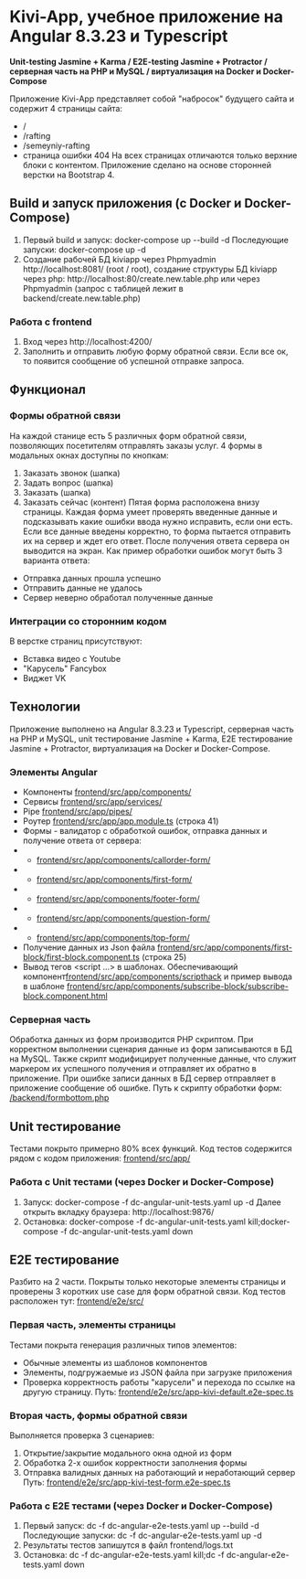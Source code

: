 # Kivi-App, учебное приложение на Angular 8.3.23 и Typescript
**Unit-testing Jasmine + Karma / E2E-testing Jasmine + Protractor / серверная часть на PHP и MySQL / виртуализация на Docker и Docker-Compose**

Приложение Kivi-App представляет собой "набросок" будущего сайта и содержит 4 страницы сайта:
* /
* /rafting
* /semeyniy-rafting
* страница ошибки 404 
На всех страницах отличаются только верхние блоки с контентом.
Приложение сделано на основе сторонней верстки на Bootstrap 4.


## Build и запуск приложения (с Docker и Docker-Compose)
1. Первый build и запуск: docker-compose up --build -d
Последующие запуски: docker-compose up -d
2. Создание рабочей БД kiviapp через Phpmyadmin http://localhost:8081/ (root / root), создание структуры БД kiviapp через php: http://localhost:80/create.new.table.php или через Phpmyadmin (запрос с таблицей лежит в backend/create.new.table.php)

### Работа с frontend
1. Вход через http://localhost:4200/
2. Заполнить и отправить любую форму обратной связи. Если все ок, то появится сообщение об успешной отправке запроса.


## Функционал

### Формы обратной связи
На каждой станице есть 5 различных форм обратной связи, позволяющих посетителям отправлять заказы услуг. 4 формы в модальных окнах доступны по кнопкам:
1. Заказать звонок (шапка)
2. Задать вопрос (шапка)
3. Заказать (шапка)
4. Заказать сейчас (контент)
Пятая форма расположена внизу страницы.
Каждая форма умеет проверять введенные данные и подсказывать какие ошибки ввода нужно исправить, если они есть. Если все данные введены корректно, то форма пытается отправить их на сервер и ждет его ответ. После получения ответа сервера он выводится на экран. Как пример обработки ошибок могут быть 3 варианта ответа:
* Отправка данных прошла успешно
* Отправить данные не удалось
* Сервер неверно обработал полученные данные

### Интеграции со сторонним кодом
В верстке страниц присутствуют:
* Вставка видео с Youtube
* "Карусель" Fancybox
* Виджет VK


## Технологии
Приложение выполнено на Angular 8.3.23 и Typescript, серверная часть на PHP и MySQL, unit тестирование Jasmine + Karma, E2E тестирование Jasmine + Protractor, виртуализация на Docker и Docker-Compose.

### Элементы Angular
* Компоненты [frontend/src/app/components/](https://github.com/DevAleks/Kivi/tree/master/frontend/src/app/components/)
* Сервисы [frontend/src/app/services/](https://github.com/DevAleks/Kivi/tree/master/frontend/src/app/services/)
* Pipe [frontend/src/app/pipes/](https://github.com/DevAleks/Kivi/tree/master/frontend/src/app/pipes/)
* Роутер [frontend/src/app/app.module.ts](https://github.com/DevAleks/Kivi/tree/master/frontend/src/app/app.module.ts) (строка 41)
* Формы - валидатор с обработкой ошибок, отправка данных и получение ответа от сервера:
* - [frontend/src/app/components/callorder-form/](https://github.com/DevAleks/Kivi/tree/master/frontend/src/app/components/callorder-form/)
* - [frontend/src/app/components/first-form/](https://github.com/DevAleks/Kivi/tree/master/frontend/src/app/components/first-form/)
* - [frontend/src/app/components/footer-form/](https://github.com/DevAleks/Kivi/tree/master/frontend/src/app/components/footer-form/)
* - [frontend/src/app/components/question-form/](https://github.com/DevAleks/Kivi/tree/master/frontend/src/app/components/question-form/)
* - [frontend/src/app/components/top-form/](https://github.com/DevAleks/Kivi/tree/master/frontend/src/app/components/top-form/)
* Получение данных из Json файла [frontend/src/app/components/first-block/first-block.component.ts](https://github.com/DevAleks/Kivi/tree/master/frontend/src/app/components/first-block/first-block.component.ts) (строка 25)
* Вывод тегов <script ...> в шаблонах. Обеспечивающий компонент[frontend/src/app/components/scripthack](https://github.com/DevAleks/Kivi/tree/master/frontend/src/app/components/scripthack) и пример вывода в шаблоне [frontend/src/app/components/subscribe-block/subscribe-block.component.html](https://github.com/DevAleks/Kivi/tree/master/frontend/src/app/components/subscribe-block/subscribe-block.component.html)
  
### Серверная часть 
Обработка данных из форм производится PHP скриптом. 
При корректном выполнении сценария данные из форм записываются в БД на MySQL. Также скрипт модифицирует полученные данные, что служит маркером их успешного получения и отправляет их обратно в приложение.
При ошибке записи данных в БД сервер отправляет в приложение сообщение об ошибке.
Путь к скрипту обработки форм: [/backend/formbottom.php](https://github.com/DevAleks/Kivi/tree/master/backend/formbottom.php)


## Unit тестирование
Тестами покрыто примерно 80% всех функций. Код тестов содержится рядом с кодом приложения: [frontend/src/app/](https://github.com/DevAleks/Kivi/tree/master/frontend/src/app/)

### Работа с Unit тестами (через Docker и Docker-Compose)
1. Запуск: docker-compose -f dc-angular-unit-tests.yaml up -d
Далее открыть вкладку браузера: http://localhost:9876/
2. Остановка: docker-compose -f dc-angular-unit-tests.yaml kill;docker-compose -f dc-angular-unit-tests.yaml down


## E2E тестирование
Разбито на 2 части. Покрыты только некоторые элементы страницы и проверены 3 коротких use case для форм обратной связи.
Код тестов расположен тут: [frontend/e2e/src/](https://github.com/DevAleks/Kivi/tree/master/frontend/e2e/src/)

### Первая часть, элементы страницы
Тестами покрыта генерация различных типов элементов:
* Обычные элементы из шаблонов компонентов
* Элементы, подгружаемые из JSON файла при загрузке приложения
* Проверка корректность работы "карусели" и перехода по ссылке на другую страницу.
Путь: [frontend/e2e/src/app-kivi-default.e2e-spec.ts](https://github.com/DevAleks/Kivi/tree/master/frontend/e2e/src/app-kivi-default.e2e-spec.ts)

### Вторая часть, формы обратной связи
Выполняется проверка 3 сценариев:
1. Открытие/закрытие модального окна одной из форм
2. Обработка 2-х ошибок корректности заполнения формы
3. Отправка валидных данных на работающий и неработающий сервер
Путь: [frontend/e2e/src/app-kivi-test-form.e2e-spec.ts](https://github.com/DevAleks/Kivi/tree/master/frontend/e2e/src/app-kivi-test-form.e2e-spec.ts)

### Работа с E2E тестами (через Docker и Docker-Compose)
1. Первый запуск: dc -f dc-angular-e2e-tests.yaml up --build -d
Последующие запуски: dc -f dc-angular-e2e-tests.yaml up -d
2. Результаты тестов запишутся в файл frontend/logs.txt
3. Остановка: dc -f dc-angular-e2e-tests.yaml kill;dc -f dc-angular-e2e-tests.yaml down
